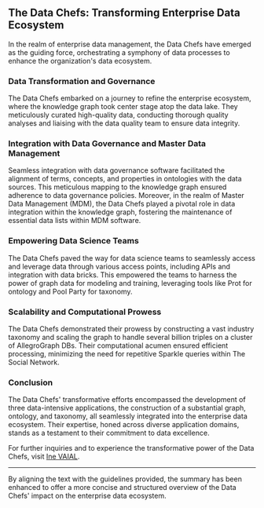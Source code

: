 ## The Data Chefs: Transforming Enterprise Data Ecosystem

In the realm of enterprise data management, the Data Chefs have emerged as the guiding force, orchestrating a symphony of data processes to enhance the organization's data ecosystem.

### Data Transformation and Governance

The Data Chefs embarked on a journey to refine the enterprise ecosystem, where the knowledge graph took center stage atop the data lake. They meticulously curated high-quality data, conducting thorough quality analyses and liaising with the data quality team to ensure data integrity.

### Integration with Data Governance and Master Data Management

Seamless integration with data governance software facilitated the alignment of terms, concepts, and properties in ontologies with the data sources. This meticulous mapping to the knowledge graph ensured adherence to data governance policies. Moreover, in the realm of Master Data Management (MDM), the Data Chefs played a pivotal role in data integration within the knowledge graph, fostering the maintenance of essential data lists within MDM software.

### Empowering Data Science Teams

The Data Chefs paved the way for data science teams to seamlessly access and leverage data through various access points, including APIs and integration with data bricks. This empowered the teams to harness the power of graph data for modeling and training, leveraging tools like Prot for ontology and Pool Party for taxonomy.

### Scalability and Computational Prowess

The Data Chefs demonstrated their prowess by constructing a vast industry taxonomy and scaling the graph to handle several billion triples on a cluster of AllegroGraph DBs. Their computational acumen ensured efficient processing, minimizing the need for repetitive Sparkle queries within The Social Network.

### Conclusion

The Data Chefs' transformative efforts encompassed the development of three data-intensive applications, the construction of a substantial graph, ontology, and taxonomy, all seamlessly integrated into the enterprise data ecosystem. Their expertise, honed across diverse application domains, stands as a testament to their commitment to data excellence.

For further inquiries and to experience the transformative power of the Data Chefs, visit [Ine VAIAL](#).

---

By aligning the text with the guidelines provided, the summary has been enhanced to offer a more concise and structured overview of the Data Chefs' impact on the enterprise data ecosystem.